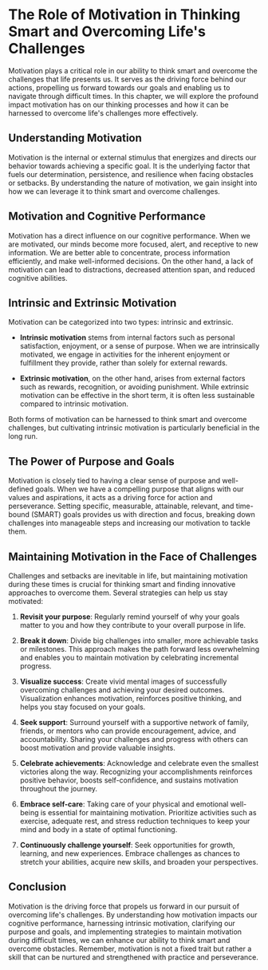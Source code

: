 The Role of Motivation in Thinking Smart and Overcoming Life's Challenges
====================================================================================

Motivation plays a critical role in our ability to think smart and overcome the challenges that life presents us. It serves as the driving force behind our actions, propelling us forward towards our goals and enabling us to navigate through difficult times. In this chapter, we will explore the profound impact motivation has on our thinking processes and how it can be harnessed to overcome life's challenges more effectively.

**Understanding Motivation**
----------------------------

Motivation is the internal or external stimulus that energizes and directs our behavior towards achieving a specific goal. It is the underlying factor that fuels our determination, persistence, and resilience when facing obstacles or setbacks. By understanding the nature of motivation, we gain insight into how we can leverage it to think smart and overcome challenges.

**Motivation and Cognitive Performance**
----------------------------------------

Motivation has a direct influence on our cognitive performance. When we are motivated, our minds become more focused, alert, and receptive to new information. We are better able to concentrate, process information efficiently, and make well-informed decisions. On the other hand, a lack of motivation can lead to distractions, decreased attention span, and reduced cognitive abilities.

**Intrinsic and Extrinsic Motivation**
--------------------------------------

Motivation can be categorized into two types: intrinsic and extrinsic.

* **Intrinsic motivation** stems from internal factors such as personal satisfaction, enjoyment, or a sense of purpose. When we are intrinsically motivated, we engage in activities for the inherent enjoyment or fulfillment they provide, rather than solely for external rewards.

* **Extrinsic motivation**, on the other hand, arises from external factors such as rewards, recognition, or avoiding punishment. While extrinsic motivation can be effective in the short term, it is often less sustainable compared to intrinsic motivation.

Both forms of motivation can be harnessed to think smart and overcome challenges, but cultivating intrinsic motivation is particularly beneficial in the long run.

**The Power of Purpose and Goals**
----------------------------------

Motivation is closely tied to having a clear sense of purpose and well-defined goals. When we have a compelling purpose that aligns with our values and aspirations, it acts as a driving force for action and perseverance. Setting specific, measurable, attainable, relevant, and time-bound (SMART) goals provides us with direction and focus, breaking down challenges into manageable steps and increasing our motivation to tackle them.

**Maintaining Motivation in the Face of Challenges**
----------------------------------------------------

Challenges and setbacks are inevitable in life, but maintaining motivation during these times is crucial for thinking smart and finding innovative approaches to overcome them. Several strategies can help us stay motivated:

1. **Revisit your purpose**: Regularly remind yourself of why your goals matter to you and how they contribute to your overall purpose in life.

2. **Break it down**: Divide big challenges into smaller, more achievable tasks or milestones. This approach makes the path forward less overwhelming and enables you to maintain motivation by celebrating incremental progress.

3. **Visualize success**: Create vivid mental images of successfully overcoming challenges and achieving your desired outcomes. Visualization enhances motivation, reinforces positive thinking, and helps you stay focused on your goals.

4. **Seek support**: Surround yourself with a supportive network of family, friends, or mentors who can provide encouragement, advice, and accountability. Sharing your challenges and progress with others can boost motivation and provide valuable insights.

5. **Celebrate achievements**: Acknowledge and celebrate even the smallest victories along the way. Recognizing your accomplishments reinforces positive behavior, boosts self-confidence, and sustains motivation throughout the journey.

6. **Embrace self-care**: Taking care of your physical and emotional well-being is essential for maintaining motivation. Prioritize activities such as exercise, adequate rest, and stress reduction techniques to keep your mind and body in a state of optimal functioning.

7. **Continuously challenge yourself**: Seek opportunities for growth, learning, and new experiences. Embrace challenges as chances to stretch your abilities, acquire new skills, and broaden your perspectives.

**Conclusion**
--------------

Motivation is the driving force that propels us forward in our pursuit of overcoming life's challenges. By understanding how motivation impacts our cognitive performance, harnessing intrinsic motivation, clarifying our purpose and goals, and implementing strategies to maintain motivation during difficult times, we can enhance our ability to think smart and overcome obstacles. Remember, motivation is not a fixed trait but rather a skill that can be nurtured and strengthened with practice and perseverance.
